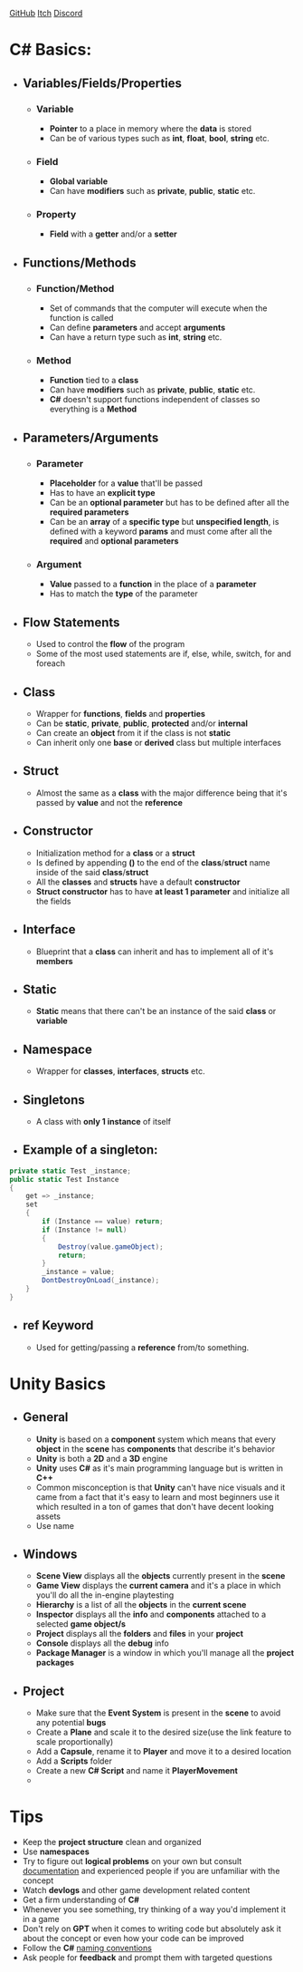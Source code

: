 [GitHub](https://www.github.com/nnra6864)
[Itch](https://nnra.itch.io/)
[Discord](_nnra/.nnra)

# C# Basics:
- ## Variables/Fields/Properties
	- ### Variable
		- **Pointer** to a place in memory where the **data** is stored
		- Can be of various types such as **int**, **float**, **bool**, **string** etc.
	- ### Field
		- **Global variable**
		- Can have **modifiers** such as **private**, **public**, **static** etc.
	- ### Property
		- **Field** with a **getter** and/or a **setter**
- ## Functions/Methods
	- ### Function/Method
		- Set of commands that the computer will execute when the function is called
		- Can define **parameters** and accept **arguments**
		- Can have a return type such as **int**, **string** etc.
	- ### Method
		- **Function** tied to a **class**
		- Can have **modifiers** such as **private**, **public**, **static** etc.
		- **C#** doesn't support functions independent of classes so everything is a **Method**
- ## Parameters/Arguments
	- ### Parameter
		- **Placeholder** for a **value** that'll be passed
		- Has to have an **explicit type**
		- Can be an **optional parameter** but has to be defined after all the **required parameters**
		- Can be an **array** of a **specific type** but **unspecified length**, is defined with a keyword **params** and must come after all the **required** and **optional parameters**
	- ### Argument
		- **Value** passed to a **function** in the place of a **parameter**
		- Has to match the **type** of the parameter
- ## Flow Statements
	- Used to control the **flow** of the program
	- Some of the most used statements are if, else, while, switch, for and foreach
- ## Class
	- Wrapper for **functions**, **fields** and **properties**
	- Can be **static**, **private**, **public**, **protected** and/or **internal**
	- Can create an **object** from it if the class is not **static**
	- Can inherit only one **base** or **derived** class but multiple interfaces
- ## Struct
	- Almost the same as a **class** with the major difference being that it's passed by **value** and not the **reference**
- ## Constructor
	- Initialization method for a **class** or a **struct**
	- Is defined by appending **()** to the end of the **class**/**struct** name inside of the said **class**/**struct**
	- All the **classes** and **structs** have a default **constructor**
	- **Struct constructor** has to have **at least 1 parameter** and initialize all the fields
- ## Interface
	- Blueprint that a **class** can inherit and has to implement all of it's **members**
- ## Static
	- **Static** means that there can't be an instance of the said **class** or **variable**
- ## Namespace
	- Wrapper for **classes**, **interfaces**, **structs** etc.
- ## Singletons
	- A class with **only 1 instance** of itself
- ## Example of a singleton:
```cs
private static Test _instance;
public static Test Instance
{
    get => _instance;
    set
    {
        if (Instance == value) return;
        if (Instance != null)
        {
            Destroy(value.gameObject);
            return;
        }
        _instance = value;
        DontDestroyOnLoad(_instance);
    }
}
```
- ## ref Keyword
	- Used for getting/passing a **reference** from/to something.
# Unity Basics
- ## General
	- **Unity** is based on a **component** system which means that every **object** in the **scene** has **components** that describe it's behavior
	- **Unity** is both a **2D** and a **3D** engine
	- **Unity** uses **C#** as it's main programming language but is written in **C++**
	- Common misconception is that **Unity** can't have nice visuals and it came from a fact that it's easy to learn and most beginners use it which resulted in a ton of games that don't have decent looking assets
	- Use name
- ## Windows
	- **Scene View** displays all the **objects** currently present in the **scene**
	- **Game View** displays the **current camera** and it's a place in which you'll do all the in-engine playtesting
	- **Hierarchy** is a list of all the **objects** in the **current scene**
	- **Inspector** displays all the **info** and **components** attached to a selected **game object/s**
	- **Project** displays all the **folders** and **files** in your **project**
	- **Console** displays all the **debug** info
	- **Package Manager** is a window in which you'll manage all the **project packages**
- ## Project
	- Make sure that the **Event System** is present in the **scene** to avoid any potential **bugs**
	- Create a **Plane** and scale it to the desired size(use the link feature to scale proportionally)
	- Add a **Capsule**, rename it to **Player** and move it to a desired location
	- Add a **Scripts** folder
	- Create a new **C# Script** and name it **PlayerMovement**
	- 
# Tips
- Keep the **project structure** clean and organized
- Use **namespaces**
- Try to figure out **logical problems** on your own but consult [documentation](https://docs.unity3d.com/ScriptReference/) and experienced people if you are unfamiliar with the concept
- Watch **devlogs** and other game development related content
- Get a firm understanding of **C#**
- Whenever you see something, try thinking of a way you'd implement it in a game
- Don't rely on **GPT** when it comes to writing code but absolutely ask it about the concept or even how your code can be improved
- Follow the **C#** [naming conventions](https://github.com/ktaranov/naming-convention/blob/master/C%23%20Coding%20Standards%20and%20Naming%20Conventions.md)
- Ask people for **feedback** and prompt them with targeted questions